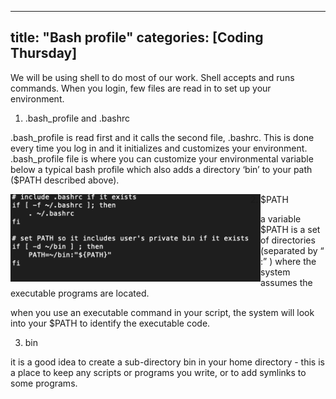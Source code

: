 
---
title: "Bash profile"
categories: [Coding Thursday]
---

We will be using shell to do most of our work. Shell accepts and runs commands. When you login, few files are read in to set up your environment. 

1) .bash_profile and .bashrc

.bash_profile is read first and it calls the second file, .bashrc. This is done every time you log in and it initializes and customizes your environment. 
.bash_profile file is where you can customize your environmental variable 
below a typical bash profile which also adds a directory ‘bin’ to your path ($PATH described above). 

<img src="https://github.com/mmaslon/maslonlab.github.io/blob/7cefb92e6420f29519b01073f0732e75e79db787/assets/theme/images/fig1_31333.png" width="400" align="left">
</figure>

2) $PATH 

a variable $PATH is a set of directories (separated by “ :” ) where the system assumes the executable programs are located. 

when you use an executable command in your script, the system will look into your $PATH to identify the executable code. 

3) bin

it is a good idea to create a sub-directory bin in your home directory - this is a place to keep any scripts or programs you write, 
or to add symlinks to some programs.  
